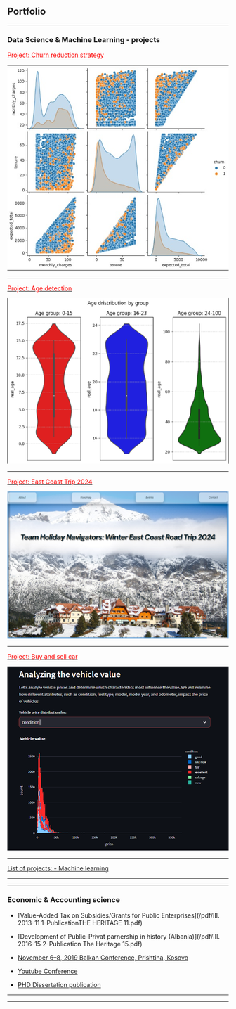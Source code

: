 ## Portfolio

---

### Data Science & Machine Learning - projects 

[<font color='red'>Project: Churn reduction strategy</font>](/churn_risk.md/)
 <!--[Project 1 Title](/sample_page) (https://github.com/Alba-Sk/Data_projects_TripleTen/) -->

<img src="images/Corr_churn.jpg?raw=true"/>

---

[<font color='red'>Project: Age detection </font>](/sample_page.md/)

<img src="images/age_det.png?raw=true"/>
<!-- -->

---

[<font color='red'>Project: East Coast Trip 2024</font>](https://fancy-faloodeh-695333.netlify.app/) <!-- [Project 2 Title](/pdf/sample_presentation.pdf)-->

<img src="images/east_trip.png?raw=true"/>
<!-- -->

---

[<font color='red'>Project: Buy and sell car</font>](https://web-car-pr.onrender.com/) <!-- [Project 3 Title](http://example.com/)-->

<img src="images/web_car.png?raw=true"/>
<!-- -->

---

[List of projects: - Machine learning](/list.md/) 

---
 

---
### Economic & Accounting science

- [Value-Added Tax on Subsidies/Grants for Public Enterprises](/pdf/III. 2013-11 1-PublicationTHE HERITAGE 11.pdf)
  
- [Development of Public-Privat parnership in history (Albania)](/pdf/III. 2016-15 2-Publication The Heritage 15.pdf)
  
- [November 6–8, 2019 Balkan Conference, Prishtina, Kosovo](https://balkansjointconference.org/?page_id=4991&lang=en/)
- [Youtube Conference](https://www.youtube.com/watch?v=0J4VQpqoiYQ/)
  
- [PHD Dissertation publication](https://www.bksh.al/details/453485/)

  

---




---
<p style="font-size:11px">
<!-- Remove above link if you don't want to attibute -->
<!-- <p style="font-size:11px">Page template forked from <a href="https://github.com/evanca/quick-portfolio">evanca</a></p> -->

